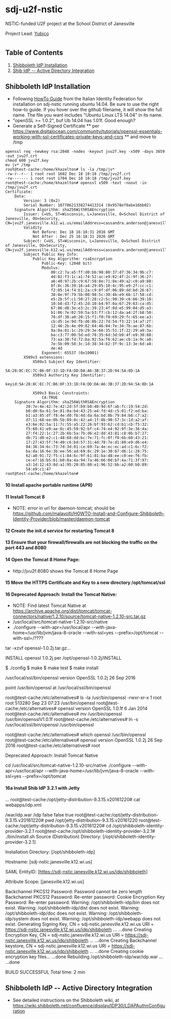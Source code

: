 # sdj-u2f-nstic
NSTIC-funded U2F project at the School District of Janesville

Project Lead: [Yubico](http://yubico.com)
#
## Table of Contents

1. [Shibboleth IdP Installation](#shibboleth-idp-installation)
2. [Shib IdP -- Active Directory Integration](#shib-idp-active-directory-integration)

## Shibboleth IdP Installation

* Following [HowTo Guide](https://github.com/malavolti) from the Italian Identity Federation for installation on sdj-nstic running ubuntu 14.04. Be sure to use the right how-to guide. If you hover over the github filename, it will show the full name. The file you want includes "Ubuntu Linux LTS 14.04" in its name.
* "openSSL >= 1.0.2", buf Ub 14.04 has 1.01f. Good enough?
* Generate a Self-Signed Certificate 
** per https://www.digitalocean.com/community/tutorials/openssl-essentials-working-with-ssl-certificates-private-keys-and-csrs
** and move to /tmp
```
openssl req -newkey rsa:2048 -nodes -keyout jvu2f.key -x509 -days 3659 -out jvu2f.crt
chmod 600 jvu2f.key
mv jv* /tmp
root@test-cache:/home/khazelton# ls -la /tmp/jv*
-rw-r--r-- 1 root root 1602 Dec 18 10:18 /tmp/jvu2f.crt
-rw------- 1 root root 1704 Dec 18 10:18 /tmp/jvu2f.key
root@test-cache:/home/khazelton# openssl x509 -text -noout -in /tmp/jvu2f.crt
Certificate:
    Data:
        Version: 3 (0x2)
        Serial Number: 10770621338274413314 (0x9578ef0abe16bb02)
    Signature Algorithm: sha256WithRSAEncryption
        Issuer: C=US, ST=Wisconsin, L=Janesville, O=School District of Janesville, OU=Security, CN=jvu2f.janesville.k12.wi.us/emailAddress=cassandra.anderson@janesville.k12.wi.us
        Validity
            Not Before: Dec 18 16:18:31 2016 GMT
            Not After : Dec 25 16:18:31 2026 GMT
        Subject: C=US, ST=Wisconsin, L=Janesville, O=School District of Janesville, OU=Security, CN=jvu2f.janesville.k12.wi.us/emailAddress=cassandra.anderson@janesville.k12.wi.us
        Subject Public Key Info:
            Public Key Algorithm: rsaEncryption
                Public-Key: (2048 bit)
                Modulus:
                    00:c2:7a:a5:ff:d0:bb:98:80:37:d7:36:34:9b:c7:
                    4d:82:f3:1c:a1:74:52:ac:e9:82:4f:2c:9f:36:27:
                    a6:40:97:2b:c9:67:58:8e:71:8e:49:a2:c0:a9:88:
                    8f:8c:36:39:16:a4:29:05:10:4c:95:e9:2f:cc:c1:
                    f2:05:14:f4:b1:2a:c9:0f:df:06:89:dd:bd:26:67:
                    38:8e:9f:79:5b:00:98:5c:30:4b:e9:6b:17:58:cd:
                    e5:2b:5f:c1:50:27:28:c2:5c:98:39:c6:66:39:18:
                    10:b8:d3:f2:45:2d:10:b4:97:0a:67:29:63:ca:d5:
                    67:86:d8:3e:e3:2c:39:23:4f:0d:e5:99:04:d5:a3:
                    b1:06:7e:02:59:5a:b3:f7:cb:12:da:a4:2f:b8:50:
                    78:df:38:a0:20:15:f1:f0:f0:69:29:fc:65:ee:a3:
                    cb:d5:1e:9d:fb:d6:0b:22:7d:54:f3:22:14:a7:2f:
                    12:46:2b:4e:09:82:64:46:04:7e:34:7b:ae:87:6b:
                    9a:0a:01:1c:29:29:3e:66:35:51:1f:22:29:a9:3a:
                    ba:c3:77:00:5d:ed:78:35:6d:3d:b9:4f:e9:30:88:
                    73:aa:38:fd:72:ba:92:5a:f6:62:ae:cb:1a:9c:a8:
                    7e:5b:09:58:3c:1d:38:34:b2:3f:9c:13:3e:6d:a8:
                    de:4d
                Exponent: 65537 (0x10001)
        X509v3 extensions:
            X509v3 Subject Key Identifier: 
                5A:28:8C:EC:7C:B6:0F:33:1D:FA:DD:DA:A6:3B:37:2D:94:5A:8D:1A
            X509v3 Authority Key Identifier: 
                keyid:5A:28:8C:EC:7C:B6:0F:33:1D:FA:DD:DA:A6:3B:37:2D:94:5A:8D:1A

            X509v3 Basic Constraints: 
                CA:TRUE
    Signature Algorithm: sha256WithRSAEncryption
         20:7e:4e:42:7e:42:2d:5f:b9:b8:40:9d:6f:ab:fc:19:54:2d:
         b0:d0:8a:61:5e:81:0a:b4:43:25:e4:fd:4d:c5:01:f2:ed:ba:
         b1:a3:85:df:f8:4e:d0:fb:4d:da:6a:bd:8b:79:84:b8:c7:a2:
         d7:11:68:ee:0b:5b:89:8c:42:a4:1f:8b:90:57:3c:1d:a2:af:
         e3:6e:02:5a:11:7c:55:a5:22:26:bf:93:62:cd:b1:cb:f5:32:
         f5:60:41:e9:ae:8c:45:59:92:bf:c4:74:e4:92:9f:3e:36:4a:
         27:f4:22:1c:27:2b:6b:5a:7b:d6:e2:dd:43:81:c8:0b:b7:27:
         db:71:d0:e2:c1:48:68:dd:bc:7e:71:fc:0f:f0:6b:60:43:21:
         17:27:43:5f:74:40:c6:bd:57:31:4d:78:7e:d1:80:e9:d6:e4:
         04:36:34:6c:73:7d:3d:01:ce:69:7a:4e:ec:ec:ad:c1:6c:f2:
         ba:da:16:6e:3b:ee:56:ad:69:8c:29:1e:30:67:d6:1c:28:75:
         62:a0:91:72:f5:c1:84:6c:9f:61:81:ba:48:ee:c0:ee:f6:fb:
         ce:e7:16:b5:61:b0:8a:4a:94:7a:46:66:0d:b7:4a:71:3f:97:
         a3:1d:12:43:8d:a1:95:20:85:80:e1:96:52:bb:a2:60:b0:89:
         54:e9:c1:47
root@test-cache:/home/khazelton# 
```
#### 10 Install apache portable runtime (APR)
#### 11 Install Tomcat 8
* NOTE: error in url for daemon-tomcat; should be https://github.com/malavolti/HOWTO-Install-and-Configure-Shibboleth-Identity-Provider/blob/master/daemon-tomcat 

#### 12 Create the init.d service for restarting Tomcat 8
#### 13 Ensure that your firewall/firewalls are not blocking the traffic on the port 443 and 8080
#### 14 Open the Tomcat 8 Home Page:

* http://jvu2f:8080 shows the Tomcat 8 Home Page

#### 15 Move the HTTPS Certificate and Key to a new directory /opt/tomcat/ssl
#### 16 Deprecated Approach: Install the Tomcat Native:
* NOTE: Find latest Tomcat Native at https://archive.apache.org/dist/tomcat/tomcat-connectors/native/1.2.10/source/tomcat-native-1.2.10-src.tar.gz
* /usr/local/src/tomcat-native-1.2.10-src/native
* ./configure --with-apr=/usr/local/apr --with-java-home=/usr/lib/jvm/java-8-oracle --with-ssl=yes --prefix=/opt/tomcat --with-ssl=/????

tar -xzvf openssl-1.0.2j.tar.gz...

INSTALL openssl 1.0.2j per /opt/openssl-1.0.2j/INSTALL

  $ ./config
  $ make
  $ make test
  $ make install
  
  /usr/local/ssl/bin/openssl version
  OpenSSL 1.0.2j  26 Sep 2016
  
point /usr/bin/openssl at /usr/local/ssl/bin/openssl

root@test-cache:/etc/alternatives# ls -la /usr/bin/openssl
-rwxr-xr-x 1 root root 513280 Sep 23 07:23 /usr/bin/openssl
root@test-cache:/etc/alternatives# openssl version
OpenSSL 1.0.1f 6 Jan 2014
root@test-cache:/etc/alternatives# mv /usr/bin/openssl /usr/bin/opensslV1.0.1f
root@test-cache:/etc/alternatives# ln -s /usr/local/ssl/bin/openssl /usr/bin/openssl

root@test-cache:/etc/alternatives# which openssl
/usr/bin/openssl
root@test-cache:/etc/alternatives# openssl version
OpenSSL 1.0.2j  26 Sep 2016
root@test-cache:/etc/alternatives# root




Deprecated Approach: Install Tomcat Native

cd /usr/local/src/tomcat-native-1.2.10-src/native
./configure --with-apr=/usr/local/apr --with-java-home=/usr/lib/jvm/java-8-oracle --with-ssl=yes --prefix=/opt/tomcat
 
#### 16a  Install Shib IdP 3.2.1 with Jetty

...
root@test-cache:/opt/jetty-distribution-9.3.15.v20161220# cat webapps/idp.xml

<Configure class="org.eclipse.jetty.webapp.WebAppContext">
  <Set name="war"><SystemProperty name="idp.home"/>/war/idp.war</Set>
  <Set name="contextPath">/idp</Set>
  <Set name="extractWAR">false</Set>
  <Set name="copyWebDir">false</Set>
  <Set name="copyWebInf">true</Set>
</Configure>
root@test-cache:/opt/jetty-distribution-9.3.15.v20161220# pwd
/opt/jetty-distribution-9.3.15.v20161220
root@test-cache:/opt/jetty-distribution-9.3.15.v20161220# cd /opt/shibboleth-identity-provider-3.2.1
root@test-cache:/opt/shibboleth-identity-provider-3.2.1# ./bin/install.sh
Source (Distribution) Directory: [/opt/shibboleth-identity-provider-3.2.1]

Installation Directory: [/opt/shibboleth-idp]

Hostname: [sdj-nstic.janesville.k12.wi.us]

SAML EntityID: [https://sdj-nstic.janesville.k12.wi.us/idp/shibboleth]

Attribute Scope: [janesville.k12.wi.us]

Backchannel PKCS12 Password: 
Password cannot be zero length
Backchannel PKCS12 Password: 
Re-enter password: 
Cookie Encryption Key Password: 
Re-enter password: 
Warning: /opt/shibboleth-idp/bin does not exist.
Warning: /opt/shibboleth-idp/dist does not exist.
Warning: /opt/shibboleth-idp/doc does not exist.
Warning: /opt/shibboleth-idp/system does not exist.
Warning: /opt/shibboleth-idp/webapp does not exist.
Generating Signing Key, CN = sdj-nstic.janesville.k12.wi.us URI = https://sdj-nstic.janesville.k12.wi.us/idp/shibboleth ...
...done
Creating Encryption Key, CN = sdj-nstic.janesville.k12.wi.us URI = https://sdj-nstic.janesville.k12.wi.us/idp/shibboleth ...
...done
Creating Backchannel keystore, CN = sdj-nstic.janesville.k12.wi.us URI = https://sdj-nstic.janesville.k12.wi.us/idp/shibboleth ...
...done
Creating cookie encryption key files...
...done
Rebuilding /opt/shibboleth-idp/war/idp.war ...
...done

BUILD SUCCESSFUL
Total time: 2 min

## Shibboleth IdP -- Active Directory Integration
* See detailed instructions on the Shibboleth wiki, at https://wiki.shibboleth.net/confluence/display/IDP30/LDAPAuthnConfiguration 
